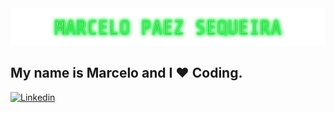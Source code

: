 <img src="https://raw.githubusercontent.com/paezao/paezao/master/name.svg" alt="Marcelo Paez Sequeira" />

## My name is Marcelo and I ❤️ Coding.

[![Linkedin](https://img.shields.io/badge/-Linkedin-blue?style=flat-square&logo=Linkedin&logoColor=white&link=https://www.linkedin.com/in/marcelo-paez-sequeira/)](https://www.linkedin.com/in/marcelo-paez-sequeira/)
